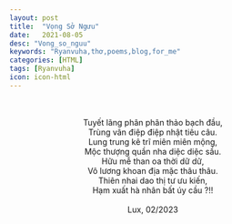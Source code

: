 ```yaml
---
layout: post
title:  "Vọng Sở Ngưu"
date:   2021-08-05
desc: "Vong_so_nguu"
keywords: "Ryanvuha,thơ,poems,blog,for_me"
categories: [HTML]
tags: [Ryanvuha]
icon: icon-html
---
```


<center>
  
  
  <br/> <br/>
Tuyết lãng phân phân thảo bạch đầu, <br/>
Trùng vân điệp điệp nhật tiêu câu. <br/>
Lung trung kê trĩ miên miên mộng, <br/>
Mộc thượng quần nha diệc diệc sầu. <br/>
Hữu mễ than oa thời dữ dữ, <br/>
Vô lương khoan địa mặc thâu thâu. <br/>
Thiên nhai dao thị tư ưu kiến, <br/>
Hạm xuất hà nhân bất úy cầu ?!! <br/><br/>
Lux, 02/2023
</center>
